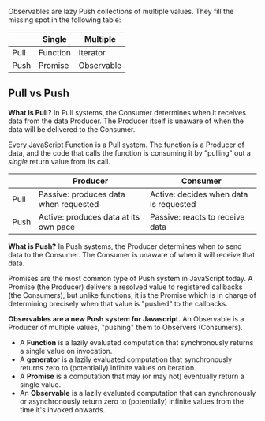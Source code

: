 Observables are lazy Push collections of multiple values. They fill the missing spot in the following table:

| | Single | Multiple |
| ------ | ------ | -------- |
| Pull | Function | Iterator |
| Push | Promise | Observable |

## Pull vs Push

**What is Pull?** In Pull systems, the Consumer determines when it receives data from the data Producer. The Producer itself is unaware of when the data will be delivered to the Consumer.

Every JavaScript Function is a Pull system. The function is a Producer of data, and the code that calls the function is consuming it by "pulling" out a _single_ return value from its call.

| | Producer | Consumer |
| ------ | ------ | -------- |
| Pull | Passive: produces data when requested | Active: decides when data is requested |
| Push | Active: produces data at its own pace | Passive: reacts to receive data |

**What is Push?** In Push systems, the Producer determines when to send data to the Consumer. The Consumer is unaware of when it will receive that data.

Promises are the most common type of Push system in JavaScript today. A Promise (the Producer) delivers a resolved value to registered callbacks (the Consumers), but unlike functions, it is the Promise which is in charge of determining precisely when that value is "pushed" to the callbacks.

**Observables are a new Push system for Javascript.** An Observable is a Producer of multiple values, "pushing" them to Observers (Consumers).

-   A **Function** is a lazily evaluated computation that synchronously returns a single value on invocation.
-   A **generator** is a lazily evaluated computation that synchronously returns zero to (potentially) infinite values on iteration.
-   A **Promise** is a computation that may (or may not) eventually return a single value.
-   An **Observable** is a lazily evaluated computation that can synchronously or asynchronously return zero to (potentially) infinite values from the time it's invoked onwards.